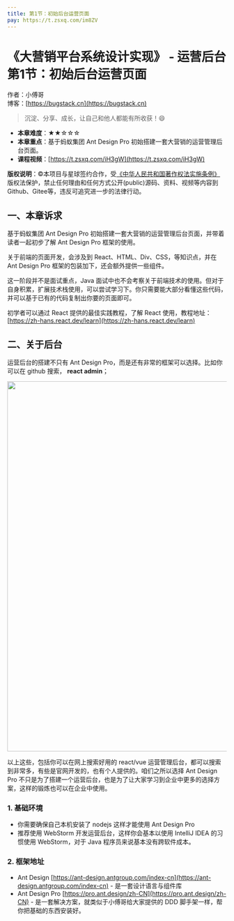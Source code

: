 ```yaml
---
title: 第1节：初始后台运营页面
pay: https://t.zsxq.com/im8ZV
---
```


# 《大营销平台系统设计实现》 - 运营后台 第1节：初始后台运营页面

作者：小傅哥
<br/>博客：[https://bugstack.cn](https://bugstack.cn)

>沉淀、分享、成长，让自己和他人都能有所收获！😄

- **本章难度**：★★☆☆☆
- **本章重点**：基于蚂蚁集团 Ant Design Pro 初始搭建一套大营销的运营管理后台页面。
- **课程视频**：[https://t.zsxq.com/iH3gW](https://t.zsxq.com/iH3gW)

**版权说明**：©本项目与星球签约合作，受[《中华人民共和国著作权法实施条例》](http://www.gov.cn/zhengce/2020-12/26/content_5573623.htm) 版权法保护，禁止任何理由和任何方式公开(public)源码、资料、视频等内容到Github、Gitee等，违反可追究进一步的法律行动。

## 一、本章诉求

基于蚂蚁集团 Ant Design Pro 初始搭建一套大营销的运营管理后台页面，并带着读者一起初步了解 Ant Design Pro 框架的使用。

关于前端的页面开发，会涉及到 React、HTML、Div、CSS，等知识点，并在 Ant Design Pro 框架的包装加下，还会额外提供一些组件。

这一阶段并不是面试重点，Java 面试中也不会考察关于前端技术的使用。但对于自身积累，扩展技术栈使用，可以尝试学习下。你只需要能大部分看懂这些代码，并可以基于已有的代码复制出你要的页面即可。

初学者可以通过 React 提供的最佳实践教程，了解 React 使用，教程地址：[https://zh-hans.react.dev/learn](https://zh-hans.react.dev/learn)

## 二、关于后台

运营后台的搭建不只有 Ant Design Pro，而是还有非常的框架可以选择。比如你可以在 github 搜索， **react admin**；

<div align="center">
    <img src="https://bugstack.cn/images/article/project/big-market/big-market-48-01.png" width="850px">
</div>

以上这些，包括你可以在网上搜索好用的 react/vue 运营管理后台，都可以搜索到非常多，有些是官网开发的，也有个人提供的。咱们之所以选择 Ant Design Pro 不只是为了搭建一个运营后台，也是为了让大家学习到企业中更多的选择方案，这样的锻炼也可以在企业中使用。

### 1. 基础环境

- 你需要确保自己本机安装了 nodejs 这样才能使用 Ant Design Pro
- 推荐使用 WebStorm 开发运营后台，这样你会基本以使用 IntelliJ IDEA 的习惯使用 WebStorm，对于 Java 程序员来说基本没有跨软件成本。

### 2. 框架地址

- Ant Design [https://ant-design.antgroup.com/index-cn](https://ant-design.antgroup.com/index-cn) - 是一套设计语言与组件库
- Ant Design Pro [https://pro.ant.design/zh-CN](https://pro.ant.design/zh-CN) - 是一套解决方案，就类似于小傅哥给大家提供的 DDD 脚手架一样，帮你把基础的东西安装好。